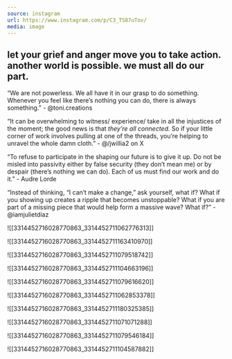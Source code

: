 ```yaml
---
source: instagram
url: https://www.instagram.com/p/C3_TS87uTov/
media: image
---
```


## let your grief and anger move you to take action. another world is possible. we must all do our part.

“We are not powerless. We all have it in our
grasp to do something. Whenever you feel like there’s nothing you can do, there is always something.” - @toni.creations 

“It can be overwhelming to witness/ experience/ take in all the injustices of the moment; the good news is that *they’re all connected.* So if your little corner of work involves pulling at one of the threads, you’re helping to unravel the whole damn cloth.” - @/jwillia2 on X

“To refuse to participate in the shaping our future is to give it up. Do not be misled into passivity either by false security (they don’t mean me) or by despair (there’s nothing we can do). Each of us must find our work and do it.” - Audre Lorde

“Instead of thinking, “I can’t make a change,” ask yourself, what if? What if you showing up creates a ripple that becomes unstoppable? What if you are part of a missing piece that would help form a massive wave? What if?” - @iamjulietdiaz

![[3314452716028770863_3314452711062776313]]

![[3314452716028770863_3314452711163410970]]

![[3314452716028770863_3314452711079518742]]

![[3314452716028770863_3314452711104663196]]

![[3314452716028770863_3314452711079616620]]

![[3314452716028770863_3314452711062853378]]

![[3314452716028770863_3314452711180325385]]

![[3314452716028770863_3314452711071071288]]

![[3314452716028770863_3314452711079546184]]

![[3314452716028770863_3314452711104587882]]

